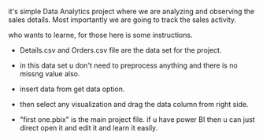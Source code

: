 it's simple Data Analytics project where we are analyzing and observing the sales details. Most importantly we are going to track the sales activity.

who wants to learne, for those here is some instructions.
- Details.csv and Orders.csv file are the data set for the project.
- in this data set u don't need to preprocess anything and there is no missng value also.
- insert data from get data option.
- then select any visualization and drag the data column from right side.

- "first one.pbix" is the main project file. if u have power BI then u can just direct open it and edit it and learn it easily.
